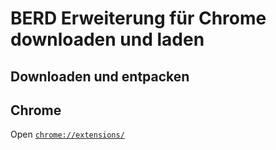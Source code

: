 # BERD Erweiterung für Chrome downloaden und laden
## Downloaden und entpacken
## Chrome
Open <code>[chrome://extensions/](chrome://extensions/)<code>
